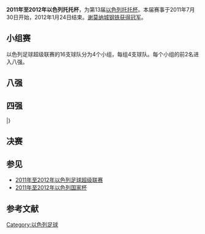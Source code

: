 **2011年至2012年以色列托托杯**，为第13届[以色列托托杯](https://zh.wikipedia.org/wiki/以色列托托杯 "wikilink")。本届赛事于2011年7月30日开始，2012年1月24日结束。[谢莫纳城钢铁获得冠军](https://zh.wikipedia.org/wiki/谢莫纳城钢铁 "wikilink")。

## 小组赛

以色列足球超级联赛的16支球队分为4个小组，每组4支球队。每个小组的前2名进入八强。

## 八强

## 四强

|}

## 决赛

## 参见

  - [2011年至2012年以色列足球超级联赛](../Page/2011年至2012年以色列足球超级联赛.md "wikilink")
  - [2011年至2012年以色列国家杯](../Page/2011年至2012年以色列国家杯.md "wikilink")

## 参考文献

[Category:以色列足球](https://zh.wikipedia.org/wiki/Category:以色列足球 "wikilink")